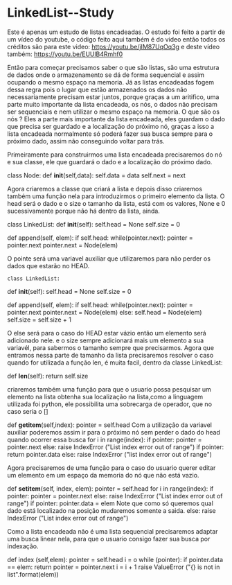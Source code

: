 # LinkedList--Study
Este é apenas um estudo de listas encadeadas. 
O estudo foi feito a partir de um vídeo do youtube, o código feito aqui também é do video então todos os créditos são para este video:
https://youtu.be/jIM87UqOq3g
e deste vídeo também:
https://youtu.be/EUUlB4Rmhf0

Então para começar precisamos saber o que são listas, são uma estrutura de dados onde o armazenamento se dá de forma sequencial e assim ocupando o mesmo espaço na memoria. Já as listas encadeadas fogem dessa regra pois o lugar que estão armazenados os dados não necessariamente precisam estar juntos, porque graças a um aritifico, uma parte muito importante da lista encadeada, os nós, o dados não precisam ser sequenciais e nem utilizar o mesmo espaço na memoria.
O que são os nós ?
Eles a parte mais importante da lista encadeada, eles guardam o dado que precisa ser guardado e a localização do próximo nó, graças a isso a lista encadeada normalmente só poderá fazer sua busca sempre para o próximo dado, assim não conseguindo voltar para trás.

Primeiramente para construirmos uma lista encadeada precisaremos do nó e sua classe, ele que guardará o dado e a localização do próximo dado.

class Node:
  def __init__(self,data):
    self.data = data
    self.next = next 

Agora criaremos a classe que criará a lista e depois disso criaremos também uma função nela para introduzirmos o primeiro elemento da lista.
O head será o dado e o size o tamanho da lista, está com os valores, None e 0 sucessivamente porque não há dentro da lista, ainda.

class LinkedList:
  def __init__(self):
    self.head = None
    self.size = 0
    
  def append(self, elem):
    if self.head:
      while(pointer.next):
				  pointer = pointer.next
			 pointer.next = Node(elem)
       
O pointe será uma variavel auxiliar que utilizaremos para não perder os dados que estarão no HEAD.
    
    class LinkedList:
  def __init__(self):
    self.head = None
    self.size = 0
    
  def append(self, elem):
    if self.head:
      while(pointer.next):
				  pointer = pointer.next
			 pointer.next = Node(elem)
    else:
      self.head = Node(elem)
    self.size = self.size + 1
    
O else será para o caso do HEAD estar vázio então um elemento será adicionado nele.
e o size sempre adicionará mais um elemento a sua variavél, para sabermos o tamanho sempre que precisarmos.
Agora que entramos nessa parte de tamanho da lista precisaremos resolver o caso quando for utilizada a função len, é muita facil, dentro da classe LinkedList:

  def __len__(self):
    return self.size
    
criaremos também uma função para que o usuario possa pesquisar um elemento na lista obtenha sua localização na lista,como a linguagem utilizada foi python, ele possibilita uma sobrecarga de operador, que no caso seria o []

  def __getitem__(self,index):
    pointer = self.head                 Com a utilização da variavel auxiliar poderemos assim ir para o próximo nó sem perder o dado do head quando ocorrer essa busca
    for i in range(index):
      if pointer:
        pointer = pointer.next
      else:
        raise IndexError ("List index error out of range")
     if pointer:
      return pointer.data
     else:
      raise IndexError ("list index error out of range")
      
Agora precisaremos de uma função para o caso do usuario querer editar um elemento em um espaço da memoria do nó que não está vazio.

   def __setitem__(self, index, elem):
    pointer = self.head
    for i in range(index):
      if pointer:
        pointer = pointer.next
      else:
        raise IndexError ("List index error out of range")
      if pointer:
        pointer.data = elem             Note que como só queremos qual dado está localizado na posição mudaremos somente a saida.
      else:
        raise IndexError ("List index error out of range")

Como a lista encadeada não é uma lista sequencial precisaremos adaptar uma busca linear nela, para que o usuario consigo fazer sua busca por indexação.

  def index (self,elem):
    pointer = self.head
    i = o
    while (pointer):
      if pointer.data == elem:
        return
      pointer = pointer.next
      i = i + 1
    raise ValueError ("{} is not in list".format(elem))
        
        
